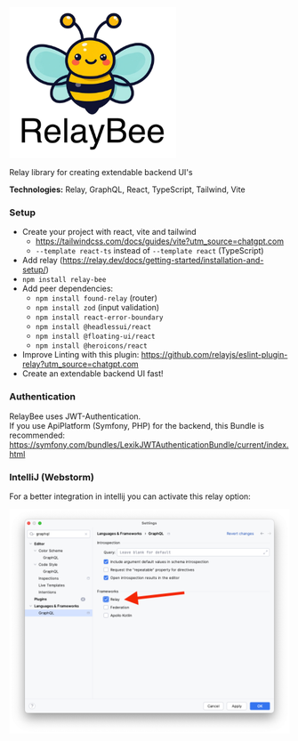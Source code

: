 <img src="doc/logo.png" alt="Sample Image" style="width: 300px;">

Relay library for creating extendable backend UI's

**Technologies:** Relay, GraphQL, React, TypeScript, Tailwind, Vite

### Setup

- Create your project with react, vite and tailwind
  - https://tailwindcss.com/docs/guides/vite?utm_source=chatgpt.com
  - `--template react-ts` instead of `--template react` (TypeScript)
- Add relay (https://relay.dev/docs/getting-started/installation-and-setup/)
- `npm install relay-bee`
- Add peer dependencies:
  - `npm install found-relay` (router)
  - `npm install zod` (input validation)
  - `npm install react-error-boundary`
  - `npm install @headlessui/react`
  - `npm install @floating-ui/react`
  - `npm install @heroicons/react`
- Improve Linting with this plugin: https://github.com/relayjs/eslint-plugin-relay?utm_source=chatgpt.com
- Create an extendable backend UI fast!

### Authentication

RelayBee uses JWT-Authentication.  
If you use ApiPlatform (Symfony, PHP) for the backend, this Bundle is recommended: https://symfony.com/bundles/LexikJWTAuthenticationBundle/current/index.html

### IntelliJ (Webstorm)

For a better integration in intellij you can activate this relay option:

![img.png](doc/webstorm.png)
